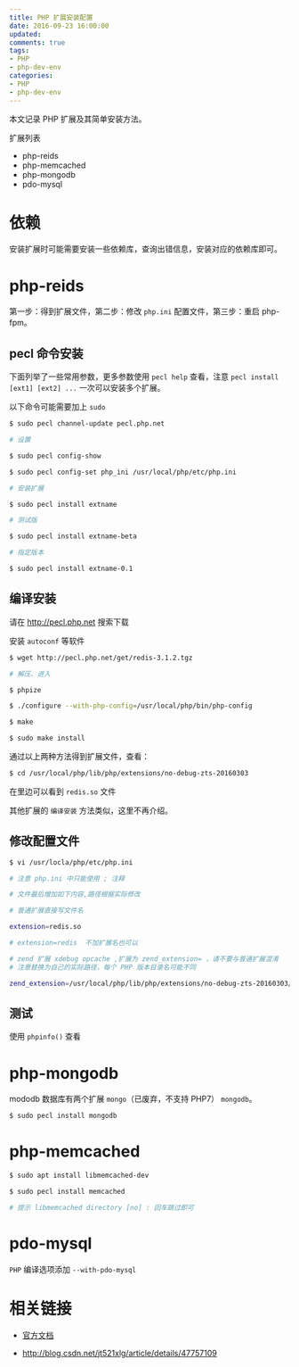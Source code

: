 ```yaml
---
title: PHP 扩展安装配置
date: 2016-09-23 16:00:00
updated:
comments: true
tags:
- PHP
- php-dev-env
categories:
- PHP
- php-dev-env
---
```


本文记录 PHP 扩展及其简单安装方法。

<!--more-->

扩展列表

* php-reids
* php-memcached
* php-mongodb
* pdo-mysql

# 依赖

安装扩展时可能需要安装一些依赖库，查询出错信息，安装对应的依赖库即可。

# php-reids

第一步：得到扩展文件，第二步：修改 `php.ini` 配置文件，第三步：重启 php-fpm。

## pecl 命令安装

下面列举了一些常用参数，更多参数使用 `pecl help` 查看，注意 `pecl install [ext1] [ext2] ...` 一次可以安装多个扩展。

以下命令可能需要加上 `sudo`

```bash
$ sudo pecl channel-update pecl.php.net

# 设置

$ sudo pecl config-show

$ sudo pecl config-set php_ini /usr/local/php/etc/php.ini

# 安装扩展

$ sudo pecl install extname

# 测试版

$ sudo pecl install extname-beta

# 指定版本

$ sudo pecl install extname-0.1
```

## 编译安装

请在 http://pecl.php.net 搜索下载  

安装 `autoconf` 等软件

```bash
$ wget http://pecl.php.net/get/redis-3.1.2.tgz

# 解压、进入

$ phpize

$ ./configure --with-php-config=/usr/local/php/bin/php-config

$ make

$ sudo make install
```

通过以上两种方法得到扩展文件，查看：

```bash
$ cd /usr/local/php/lib/php/extensions/no-debug-zts-20160303
```

在里边可以看到 `redis.so` 文件

其他扩展的 `编译安装` 方法类似，这里不再介绍。

## 修改配置文件

```bash
$ vi /usr/locla/php/etc/php.ini

# 注意 php.ini 中只能使用 ; 注释

# 文件最后增加如下内容,路径根据实际修改

# 普通扩展直接写文件名

extension=redis.so

# extension=redis  不加扩展名也可以

# zend 扩展 xdebug opcache ,扩展为 zend_extension= ，请不要与普通扩展混淆
# 注意替换为自己的实际路径，每个 PHP 版本目录名可能不同

zend_extension=/usr/local/php/lib/php/extensions/no-debug-zts-20160303/xdebug.so
```

## 测试

使用 `phpinfo()` 查看

# php-mongodb

mododb 数据库有两个扩展 `mongo`（已废弃，不支持 PHP7） `mongodb`。

```bash
$ sudo pecl install mongodb
```

# php-memcached

```bash
$ sudo apt install libmemcached-dev

$ sudo pecl install memcached

# 提示 libmemcached directory [no] : 回车跳过即可
```

# pdo-mysql

`PHP` 编译选项添加 `--with-pdo-mysql`

# 相关链接

* [官方文档](http://php.net/manual/zh/install.pecl.php)

* http://blog.csdn.net/jt521xlg/article/details/47757109
